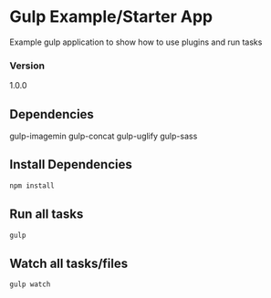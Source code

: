 # Gulp Example/Starter App

Example gulp application to show how to use plugins and run tasks

### Version

1.0.0

## Dependencies

gulp-imagemin
gulp-concat
gulp-uglify
gulp-sass

## Install Dependencies

```bash
npm install
```

## Run all tasks

```bash
gulp
```

## Watch all tasks/files

```bash
gulp watch
```

<!-- 2

If your 'sass' task compiles it correctly, then you just need a watch task to run that task automatically.

gulp.task('watch', function() {
    gulp.watch(['./**/*.scss'], ['sass'])
});
Make it run automatically when you run gulp by adding it to a 'default' task ....

gulp.task('default', ['sass', 'watch']) -->
